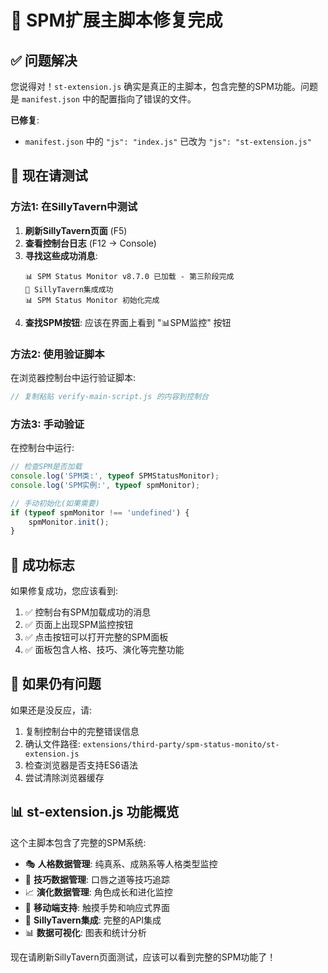# 🎯 SPM扩展主脚本修复完成

## ✅ 问题解决

您说得对！`st-extension.js` 确实是真正的主脚本，包含完整的SPM功能。问题是 `manifest.json` 中的配置指向了错误的文件。

**已修复**:
- `manifest.json` 中的 `"js": "index.js"` 已改为 `"js": "st-extension.js"`

## 🚀 现在请测试

### 方法1: 在SillyTavern中测试
1. **刷新SillyTavern页面** (F5)
2. **查看控制台日志** (F12 → Console)
3. **寻找这些成功消息**:
   ```
   📊 SPM Status Monitor v8.7.0 已加载 - 第三阶段完成
   🔗 SillyTavern集成成功
   📊 SPM Status Monitor 初始化完成
   ```
4. **查找SPM按钮**: 应该在界面上看到 "📊SPM监控" 按钮

### 方法2: 使用验证脚本
在浏览器控制台中运行验证脚本:
```javascript
// 复制粘贴 verify-main-script.js 的内容到控制台
```

### 方法3: 手动验证
在控制台中运行:
```javascript
// 检查SPM是否加载
console.log('SPM类:', typeof SPMStatusMonitor);
console.log('SPM实例:', typeof spmMonitor);

// 手动初始化(如果需要)
if (typeof spmMonitor !== 'undefined') {
    spmMonitor.init();
}
```

## 🎉 成功标志

如果修复成功，您应该看到:
1. ✅ 控制台有SPM加载成功的消息
2. ✅ 页面上出现SPM监控按钮
3. ✅ 点击按钮可以打开完整的SPM面板
4. ✅ 面板包含人格、技巧、演化等完整功能

## 🔧 如果仍有问题

如果还是没反应，请:
1. 复制控制台中的完整错误信息
2. 确认文件路径: `extensions/third-party/spm-status-monito/st-extension.js`
3. 检查浏览器是否支持ES6语法
4. 尝试清除浏览器缓存

## 📊 st-extension.js 功能概览

这个主脚本包含了完整的SPM系统:
- 🎭 **人格数据管理**: 纯真系、成熟系等人格类型监控
- 🎯 **技巧数据管理**: 口唇之道等技巧追踪
- 📈 **演化数据管理**: 角色成长和进化监控
- 📱 **移动端支持**: 触摸手势和响应式界面
- 🔗 **SillyTavern集成**: 完整的API集成
- 📊 **数据可视化**: 图表和统计分析

现在请刷新SillyTavern页面测试，应该可以看到完整的SPM功能了！